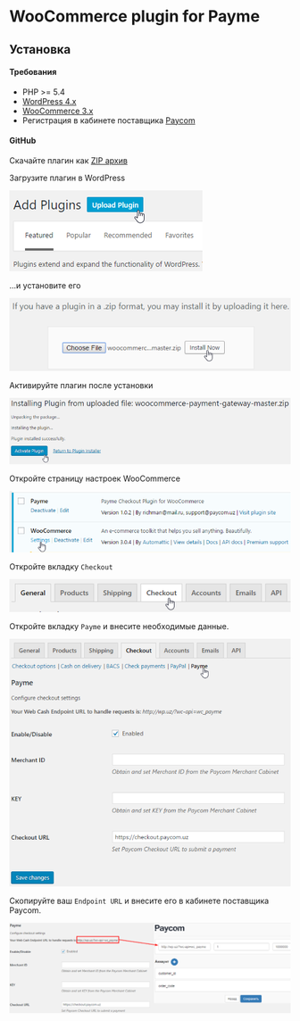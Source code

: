 # WooCommerce plugin for Payme

## Установка

#### Требования

- PHP >= 5.4
- [WordPress 4.x](https://wordpress.org/)
- [WooCommerce 3.x](https://woocommerce.com/)
- Регистрация в кабинете поставщика [Paycom](http://paycom.uz/)

#### GitHub

Скачайте плагин как [ZIP архив](https://github.com/PaycomUZ/woocommerce-payment-gateway/releases/latest)

Загрузите плагин в WordPress

![Upload plugin](images/upload-plugin.png)

...и установите его

![Install plugin from ZIP](images/install-from-zip.png)

Активируйте плагин после установки

![Activate plugin](images/activate-plugin.png)

Откройте страницу настроек WooCommerce

![WooCommerce Settings page](images/woocommerce-settings.png)

Откройте вкладку `Checkout`

![Checkout Tab](images/checkout-tab.png)

Откройте вкладку `Payme` и внесите необходимые данные.

![Payme Settings](images/payme-settings.png)

Скопируйте ваш `Endpoint URL` и внесите его в кабинете поставщика Paycom.

![Set Endpoint URL](images/endpoint-url.png)
